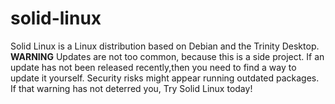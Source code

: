 # solid-linux
Solid Linux is a Linux distribution based on Debian and the Trinity Desktop. 
**WARNING**
Updates are not too common, because this is a side project.
If an update has not been released recently,then you need to find a way to update it yourself.
Security risks might appear running outdated packages.
If that warning has not deterred you, Try Solid Linux today!
